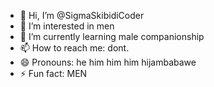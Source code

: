 - 👋 Hi, I’m @SigmaSkibidiCoder
- 👀 I’m interested in men
- 🌱 I’m currently learning male companionship
- 📫 How to reach me: dont.
- 😄 Pronouns: he him him him hijambabawe
- ⚡ Fun fact: MEN

<!---
SigmaSkibidiCoder/SigmaSkibidiCoder is a ✨ special ✨ repository because its `README.md` (this file) appears on your GitHub profile.
You can click the Preview link to take a look at your changes.
--->
